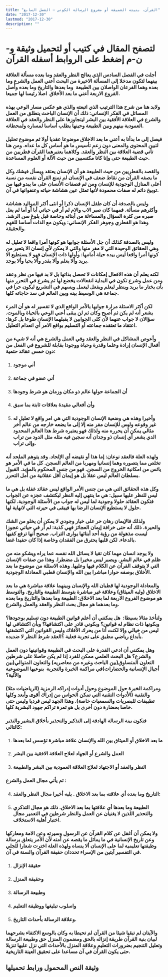 ```yaml
---
title: "القرآن، بنيته العميقة أو مشروع الرسالة الكوني – الفصل السابع"
date: "2017-12-30"
lastmod: "2017-12-30"
description: ""
---
```

# **لتصفح المقال في كتيب أو لتحميل وثيقة و-ن-م إضغط على الروابط أسفله** **القرآن**

### أجلت في الفصل السادس الذي يعالج النظر والعقد وما بعده مسألة العلاقة بينهما لتكون مدخلا إلى المسألة الاخيرة من البحث أعني العمل والشرع وما بعده وهما الفرعان الواصلان بين الطبيعة  وما بعدها والتاريخ وما بعده وأصل الفروع الاربعة أعني ما بعد الأخلاق  اصلا رئيسا لها جميعا.

### ولابد هنا من شرح هذا الترتيب الذي اتبعته والذي هو عكس مسار الوعي بهذه المسائل في الفكر الإنساني: ذلك أن الإنسان الباحث ينطلق من العمل والشرع في العلاقة الأفقية بين البشر ليتجاوزها على النظر والعقد في العلاقة العمودية بينهم وبين الطبيعة وحينها يطلب أساسا لمساره ولمحطاته.

### فيصل إلى ما بدأنا به أعني ما بعد الاخلاق موضوعا عقديا أولا ثم موضوع تحليل لتبين المحتوى والمعنى دون زعم تأسيس ما هو أساس كل ما عداه. ومن هنا تأتي قضية العلاقة بين النظر والعقد. وكلاهما يعتبرهما القرآن فطريين من حيث الطبيعة حتى وإنا كانا مكتسبين من حيث الآلة أو العلوم المساعدة.

### والقصد بالفطريين من حيث الطبيعة هو أن الإنسان يعتقد ويسأل فيشك وكل ما يصفه القرآن من نقاط ضعف في الإنسان لم تمنع القرآن نفسه من نسبة أعلى المنازل الوجودية للإنسان ومن ثم فصفات الأنسان على ما يبدو فيها من توبيخ دائم له صفات محمودة لأنها تمثل عين هشاشة حياته وعنفوانها في آن.

### وليس بالصدفة أن كان طفل الإنسان ذكرا أو انثى أكثر المواليد هشاشة وأكثرهم مسألة. فمهما كان صبر الاب والام لم أر في حياتي أبا أو أما لم يعل صبره من كثرة السؤال والمساءلة من أبنائه وخاصة قبل بلوغ سن الرشد. وهذا هو الفطري وجوهر الفكر الإنساني: ويكون مع الذات أساسا للفهم والحقيقة.

### وليس بالصدفة كذلك أن جل الأسئلة جوابها هو كونها أمرا واقعا لا تعليل له وهي الحقائق الوحيدة التي لا مفر منها والتي لا يمكن لأي إنسان الا يتحير من كونها أمرا واقعا ليس بيده حيلة أمامها: وأولها ذات الإنسان فهو لا يستطيع الا يريد وألا يعلم وألا يقدر وألا يحيا وألا يوجد.

### لكنه يعلم أن هذه الافعال إمكانات لا تحصل بذاتها بل لا بد فيها من نظر وعقد ومن عمل وشرع تكون في البداية انفعالات يخضع لها ثم يشرع في التحرر منها بأن يختار ما يريد وينظر ليعلم ويفعل ليعمل ويسهم في التشريع ليكون حرا في جماعة هي الوسيط بينه وبين العالم في سد حاجاته كلها.

### لكن أكثر الاسئلة مرارة جوابها بالأمر الواقع الذي لا تفسير له هو أن المرء يشعر أنه لم يكن ثم أصبح وكان ثم لن يبقى أعني الوعي بالحياة وبالموت. سؤالان لا جواب عنهما لأن كلى الجوابين لا يقبلهما الإنسان طوعا بل كرها: اعتقاد ما تعتقده جماعته أو التسليم بواقع الامر أي انعدام التعليل.

### وأعوص المشاكل في النظر والعقد وفي العمل والشرع هي أنه لا شيء من أفعال الإنسان إرادة وعلما وقدرة وحياة ووجودا بقابلة للشروع في الفعل من دون خمس عقائد حتمية:

1. ### أني موجود
2. ### أني عضو في جماعة
3. ### أن الجماعة حولها عالم ذو مكان وزمان هو شرط وجودها
4. ### وأن أفعالي مقيدة بعلاقات ثابتة بما سبق
5. ### وأخيرا وهذه هي وضعية الإنسان الوجودية التي هي امر واقع لا تعليل له غير وقوعه وليس للإنسان مفر منه إلا إلى ما يضعه خارجه من عالم آخر مثالي يمكن أن يحرره منه ولذلك فهو يعتبره شرط هذا العالم المحدود الدي يشعر أي إنسان ذو وجدان أنه سجين فيه مثله مثل الدود من تراب وإلى تراب.

### ولهذه العلة فالعقد نوعان: إما هذا أو نقيضه أي الإلحاد. وقد يتوهم الملحد أنه تخلص مما يتصوره وهما إنسانيا ومهربا من العالم السجن. كل ما في الأمر هو يائس من امكانية الخروج من السجن. فهو من جنس المحكوم بالمؤبد. القبول بسلطان العالم ليس عقلا بل هو إيمان أقل عقلانية من أمل التحرر.

### وكل هذه الحقائق التي هي من جنس الأمر الواقع ليس عقائد غفلة بل هي ما ليس للنظر عليها سبيل: هي ما ينتهي إليه النظر ليكتشف عجزه عن الجواب فتكون العقائد حلولا وجودية لما ليس له جواب من الأسئلة الوجودية. لكنها حلول لا يستطيع الإنسان الرضا بها فيبقى في حيرته التي لانهاية لها.

### ولذلك فالإيمان رهان حر على خيار وجودي لا يمكن أن يخلو من الشك والحيرة. ذلك أنه حتى خرافة إيمان العجائز فهي كذبة: لم أر في حياتي عجوزا ليست مذهولة من رؤية أحد أبنائها يوارى التراب. صحيح أنها ترفع كفيها بالدعاء. لكن قلبها يحترق من الفقدان وخاصة إذا كان حفيدا غضا.

### ولا يوجد انسان مهما كان تقيا لا يسائل الله نفسه عما يراه ويشكو منه من ظلم في عالم البشر. ويصبر ليس مخيرا بل مضطرا. وهذا من صفات الإنسان التي لا يتوقف القرآن عن الكلام فيها وعليها. وهذه الاسئلة من موضوع ما بعد الأخلاق بوصفه حوارا مباشرا بين الله والإنسان قطبي المعادلة الوجودية.

### والمعادلة الوجودية لها قطبان الله والإنسان وبينهما علاقة مباشرة هي ما بعد الاخلاق (ولبه الميثاق) وعلاقة غير مباشرة بتوسط الطبيعة والتاريخ. والتوسط هو موضوع الفروع الاربعة لما بعد الاخلاق: الطبيعة وما بعدها والتاريخ وما بعده وما بعدهما هو مجال بحث النظر والعقد والعمل والشرع.

### ولنأخذ مثالا بسيطا:  هل يمكنني أن أعلم قوانين الطبيعة دون تسليم بوجودها؟ وبكونها ذات نظام له قوانين؟ وبكوني قادر على اكتشافها؟ وبأن اكتشافي لها ليس من خيالي وإلا لكنت أنا من يحرك الأفلاك وليس القوانين التي اكتشفتها بأبداع رياضي مطبق على تجربة فعلية ؟العقد شرط النظر لا ضديده.

### وهل يمكنني أن ادعي القدرة على البحث في الطبيعة وقوانينها دون العمل والشرع؟ هل البحث العلمي ممكن للفرد إذا لم يكن حاصلا على شرطين التعاون المتساوق(بين الباحث وغيره من معاصريه) والتعاون المتوالي(بين أجيال الإنسانية والحضارات)في مراكمة الخبرة والتجربة  بنوعيها الموضوعية والآلية؟

### ومراكمة الخبرة حول الموضوع وحول أدوات إدراكه الرمزية (الرياضيات مثلا) والتقنية (الأدوات التقنية التي تمكن الحواس من إدراك أقوى وأبعد وكلها تطبيقات للبصريات والسمعيات خاصة). وهذا الجهد ليس فرديا وليس حتى خاصا بحضارة دون أخرى بل هو ثمرة تراكم جهود البشرية كلها.

### فتكون بينة الرسالة الهادفة إلى التذكير والتحذير بأخلاق البشير والنذير كالتالي:

1. ### ما بعد الاخلاق أو الميثاق بين الله والإنسان علاقة مباشرة تؤسس لما بعدها
2. ### العمل والشرع أو الجهاد لعلاج العلاقة الافقية بين البشر
3. ### النظر والعقد أو الاجتهاد لعلاج العلاقة العمودية بين البشر والطبيعة

### ثم يأتي مجال العمل والشرع :

4. ### التاريخ وما بعده أي علاقته بما بعد الاخلاق . يليه أخيرا مجال النظر والعقد:
5. ### الطبيعة وما بعدها أي علاقتها بما بعد الاخلاق. ذلك هو مجال التذكري والتحذير اللذين لا يغنيان عن العمل والنظر شرطين في التعمير مجال اختبار أهلية الاستخلاف.

### ولا يمكن أن أغفل عن كلام القرآن عن الرسول وسيرته وعن الامة ومعاركها وعن تاريخ الإنسانية في ما يماثل ما يقصه عن أمته لأن الأمر يتعلق برسالة وظيفتها تعليمية لما على الإنسان ألا ينساه ولهذه العلة اخترت شعارا للجلي في التفسير آيتين من الإسراء تحددان حقيقة القرآن والسنة في آن.

1. ### حقيقة الإنزال
2. ### وحقيقة المنزل
3. ### وطبيعة الرسالة
4. ### واسلوب تبليغها ووظيفة التعليم
5. ### وعلاقة الرسالة بأحداث التاريخ.

### والآيتان لم تبقيا شيئا من القرآن لم تحيطا به وكان بالوسع الاكتفاء بشرحهما لبيان بنية القرآن طريقة إنزاله بالحق ومضمون المنزل حق وطبيعة الرسالة وتعليل التنجيم بضرورات التعليم وعلاقة المنزل بالأحداث التي نزل عليها تنزيلا حتى يكون القرآن في آن مساعدا على تحقيق العينة التاريخية.

## وثيقة النص المحمول ورابط تحميلها

###